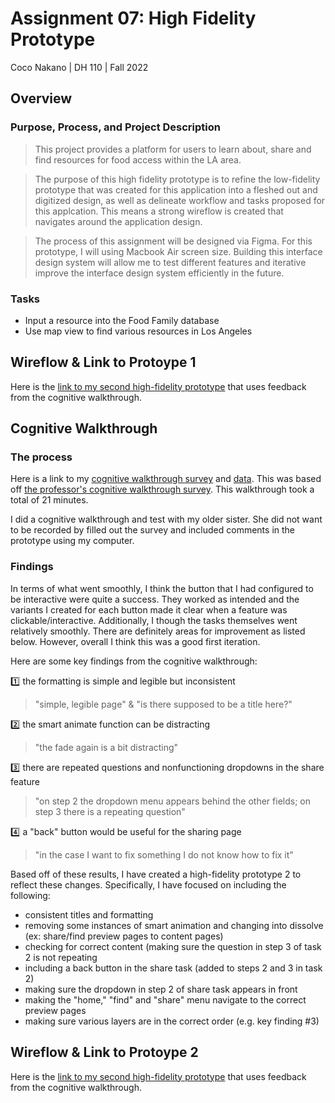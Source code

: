 # Assignment 07: High Fidelity Prototype

Coco Nakano | DH 110 | Fall 2022

## Overview

### Purpose, Process, and Project Description

>This project provides a platform for users to learn about, share and find resources for food access within the LA area.

>The purpose of this high fidelity prototype is to refine the low-fidelity prototype that was created for this application into a fleshed out and digitized design, as well as delineate workflow and tasks proposed for this applcation. This means a strong wireflow is created that navigates around the application design. 

>The process of this assignment will be designed via Figma. For this prototype, I will using Macbook Air screen size. Building this interface design system will allow me to test different features and iterative improve the interface design system efficiently in the future.

### Tasks

* Input a resource into the Food Family database
* Use map view to find various resources in Los Angeles

## Wireflow & Link to Protoype 1

Here is the [link to my second high-fidelity prototype](https://www.figma.com/file/sfS7CJPRwvyrR1QLqUeU1W/High-Fidelity-Prototype-1?node-id=0%3A1) that uses feedback from the cognitive walkthrough.

## Cognitive Walkthrough

### The process

Here is a link to my [cognitive walkthrough survey](https://docs.google.com/forms/d/e/1FAIpQLSdy_9Cg3VQ-1iQoYRd2b1rSWAE2TJiLzYCdv7RYGPSXo8LrcA/viewform?usp=sharing) and [data](https://docs.google.com/spreadsheets/d/1Wt6WjFowZKrOqBCE38JoL4DOOtFUNv9BlrJLUR_4b_8/edit?usp=sharing). This was based off [the professor's cognitive walkthrough survey](https://docs.google.com/forms/d/e/1FAIpQLScqsfs4MN6LgdE-k8MHP_6bLJD7Xf0Gaou68dTnNQ7GQczfFQ/viewform). This walkthrough took a total of 21 minutes.

I did a cognitive walkthrough and test with my older sister. She did not want to be recorded by filled out the survey and included comments in the prototype using my computer.

### Findings

In terms of what went smoothly, I think the button that I had configured to be interactive were quite a success. They worked as intended and the variants I created for each button made it clear when a feature was clickable/interactive. Additionally, I though the tasks themselves went relatively smoothly. There are definitely areas for improvement as listed below. However, overall I think this was a good first iteration.

Here are some key findings from the cognitive walkthrough:

:one: the formatting is simple and legible but inconsistent
> "simple, legible page" & "is there supposed to be a title here?"

:two: the smart animate function can be distracting
> "the fade again is a bit distracting"

:three: there are repeated questions and nonfunctioning dropdowns in the share feature
> "on step 2 the dropdown menu appears behind the other fields; on step 3 there is a repeating question"

:four: a "back" button would be useful for the sharing page
>  "in the case I want to fix something I do not know how to fix it"

Based off of these results, I have created a high-fidelity prototype 2 to reflect these changes. Specifically, I have focused on including the following:

* consistent titles and formatting
* removing some instances of smart animation and changing into dissolve (ex: share/find preview pages to content pages)
* checking for correct content (making sure the question in step 3 of task 2 is not repeating
* including a back button in the share task (added to steps 2 and 3 in task 2)
* making sure the dropdown in step 2 of share task appears in front
* making the "home," "find" and "share" menu navigate to the correct preview pages
* making sure various layers are in the correct order (e.g. key finding #3)

## Wireflow & Link to Protoype 2

Here is the [link to my second high-fidelity prototype](https://www.figma.com/file/K7TmH3aUWoYi9ccKgiVmu4/High-Fidelity-Prototype-2?node-id=0%3A1&t=gwTXpDfbQOfo4zSX-1) that uses feedback from the cognitive walkthrough.
